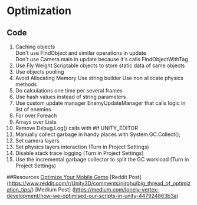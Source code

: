 # Optimization   

## Code  

1. Caching objects  
  Don't use FindObject and similar operations in update  
  Don't use Camera.main in update because it's calls FindObjectWithTag  
2. Use Fly Weight
  Scriptable objects to store static data of same objects    
3. Use objects pooling  
4. Avoid Allocating Memory
   Use string builder
   Use non allocate physics methods
6. Do calculations one time per several frames
7. Use hash values instead of string parameters 
8. Use custom update manager 
   EnemyUpdateManager that calls logic in list of enemies
9. For over Foreach
10. Arrays over Lists
11. Remove Debug.Log() calls with #if UNITY_EDITOR
12. Manually collect garbage in handy places with System.GC.Collect();
13. Set camera layers
14. Set physics layers interaction (Turn in Project Settings)   
15. Disable stack trace logging (Turn in Project Settings)   
16. Use the incremental garbage collector to split the GC workload (Turn in Project Settings)   


##Resources
[Optimize Your Mobile Game](https://unity.com/ru/resources/unity-e-book-optimize-your-mobile-game-performance?ungated=true)
[Reddit Post] (https://www.reddit.com/r/Unity3D/comments/njrqhu/big_thread_of_optimization_tips/)
[Medium Post] (https://medium.com/lonely-vertex-development/how-we-optimised-our-scripts-in-unity-447924863b3a)
